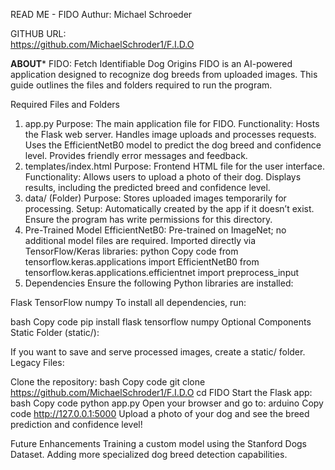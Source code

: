 
READ ME  - FIDO
Authur: Michael Schroeder



GITHUB URL:   
https://github.com/MichaelSchroder1/F.I.D.O



********ABOUT*********
FIDO: Fetch Identifiable Dog Origins
FIDO is an AI-powered application designed to recognize dog breeds from uploaded images.
This guide outlines the files and folders required to run the program.



Required Files and Folders
1. app.py
Purpose: The main application file for FIDO.
Functionality:
Hosts the Flask web server.
Handles image uploads and processes requests.
Uses the EfficientNetB0 model to predict the dog breed and confidence level.
Provides friendly error messages and feedback.
2. templates/index.html
Purpose: Frontend HTML file for the user interface.
Functionality:
Allows users to upload a photo of their dog.
Displays results, including the predicted breed and confidence level.
3. data/ (Folder)
Purpose: Stores uploaded images temporarily for processing.
Setup:
Automatically created by the app if it doesn’t exist.
Ensure the program has write permissions for this directory.
4. Pre-Trained Model
EfficientNetB0:
Pre-trained on ImageNet; no additional model files are required.
Imported directly via TensorFlow/Keras libraries:
python
Copy code
from tensorflow.keras.applications import EfficientNetB0
from tensorflow.keras.applications.efficientnet import preprocess_input
5. Dependencies
Ensure the following Python libraries are installed:

Flask
TensorFlow
numpy
To install all dependencies, run:

bash
Copy code
pip install flask tensorflow numpy
Optional Components
Static Folder (static/):

If you want to save and serve processed images, create a static/ folder.
Legacy Files:


Clone the repository:
bash
Copy code
git clone https://github.com/MichaelSchroder1/F.I.D.O
cd FIDO
Start the Flask app:
bash
Copy code
python app.py
Open your browser and go to:
arduino
Copy code
http://127.0.0.1:5000
Upload a photo of your dog and see the breed prediction and confidence level!

Future Enhancements
Training a custom model using the Stanford Dogs Dataset.
Adding more specialized dog breed detection capabilities.
